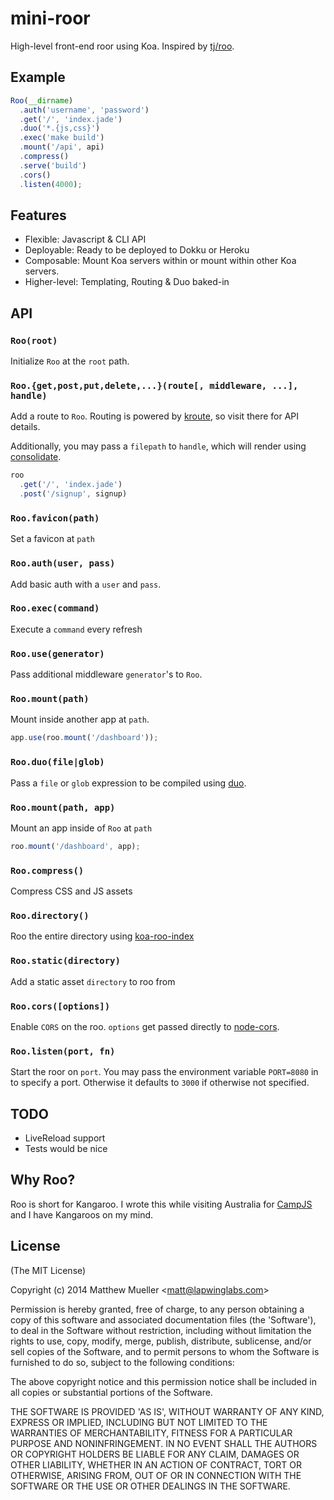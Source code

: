 
# mini-roor

  High-level front-end roor using Koa. Inspired by [tj/roo](https://github.com/tj/roo).

## Example

```js
Roo(__dirname)
  .auth('username', 'password')
  .get('/', 'index.jade')
  .duo('*.{js,css}')
  .exec('make build')
  .mount('/api', api)
  .compress()
  .serve('build')
  .cors()
  .listen(4000);
```

## Features

  * Flexible: Javascript & CLI API
  * Deployable: Ready to be deployed to Dokku or Heroku
  * Composable: Mount Koa servers within or mount within other Koa servers.
  * Higher-level: Templating, Routing & Duo baked-in

## API

### `Roo(root)`

Initialize `Roo` at the `root` path.

### `Roo.{get,post,put,delete,...}(route[, middleware, ...], handle)`

Add a route to `Roo`. Routing is powered by [kroute](https://github.com/blakeembrey/kroute), so visit there for API details.

Additionally, you may pass a `filepath` to `handle`, which will render using [consolidate](https://github.com/tj/consolidate.js).

```js
roo
  .get('/', 'index.jade')
  .post('/signup', signup)
```

### `Roo.favicon(path)`

Set a favicon at `path`

### `Roo.auth(user, pass)`

Add basic auth with a `user` and `pass`.

### `Roo.exec(command)`

Execute a `command` every refresh

### `Roo.use(generator)`

Pass additional middleware `generator`'s to `Roo`.

### `Roo.mount(path)`

Mount inside another app at `path`.

```js
app.use(roo.mount('/dashboard'));
```

### `Roo.duo(file|glob)`

Pass a `file` or `glob` expression to be compiled using [duo](http://duojs.com).

### `Roo.mount(path, app)`

Mount an app inside of `Roo` at `path`

```js
roo.mount('/dashboard', app);
```

### `Roo.compress()`

Compress CSS and JS assets

### `Roo.directory()`

Roo the entire directory using [koa-roo-index](https://github.com/yiminghe/koa-roo-index)

### `Roo.static(directory)`

Add a static asset `directory` to roo from

### `Roo.cors([options])`

Enable `CORS` on the roo. `options` get passed directly to [node-cors](https://github.com/troygoode/node-cors/).

### `Roo.listen(port, fn)`

Start the roor on `port`. You may pass the environment variable `PORT=8080` in to specify a port. Otherwise it defaults to `3000` if otherwise not specified.

## TODO

- LiveReload support
- Tests would be nice

## Why Roo?

Roo is short for Kangaroo. I wrote this while visiting Australia for [CampJS](http://campjs.com) and I have Kangaroos on my mind.

## License

(The MIT License)

Copyright (c) 2014 Matthew Mueller &lt;matt@lapwinglabs.com&gt;

Permission is hereby granted, free of charge, to any person obtaining
a copy of this software and associated documentation files (the
'Software'), to deal in the Software without restriction, including
without limitation the rights to use, copy, modify, merge, publish,
distribute, sublicense, and/or sell copies of the Software, and to
permit persons to whom the Software is furnished to do so, subject to
the following conditions:

The above copyright notice and this permission notice shall be
included in all copies or substantial portions of the Software.

THE SOFTWARE IS PROVIDED 'AS IS', WITHOUT WARRANTY OF ANY KIND,
EXPRESS OR IMPLIED, INCLUDING BUT NOT LIMITED TO THE WARRANTIES OF
MERCHANTABILITY, FITNESS FOR A PARTICULAR PURPOSE AND NONINFRINGEMENT.
IN NO EVENT SHALL THE AUTHORS OR COPYRIGHT HOLDERS BE LIABLE FOR ANY
CLAIM, DAMAGES OR OTHER LIABILITY, WHETHER IN AN ACTION OF CONTRACT,
TORT OR OTHERWISE, ARISING FROM, OUT OF OR IN CONNECTION WITH THE
SOFTWARE OR THE USE OR OTHER DEALINGS IN THE SOFTWARE.
